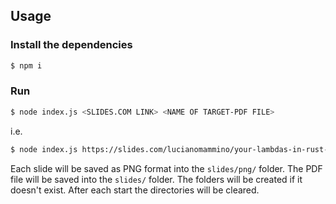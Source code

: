 ## Usage
### Install the dependencies
```sh
$ npm i
```

### Run
```sh
$ node index.js <SLIDES.COM LINK> <NAME OF TARGET-PDF FILE>
```

i.e.

```sh
$ node index.js https://slides.com/lucianomammino/your-lambdas-in-rust-codemotion-milan-2023 your-lambdas-in-rust.pdf
```

Each slide will be saved as PNG format into the `slides/png/` folder. 
The PDF file will be saved into the `slides/` folder.
The folders will be created if it doesn't exist.
After each start the directories will be cleared.
